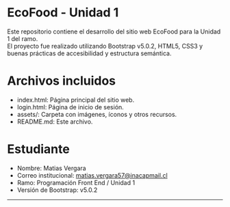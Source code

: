 # EcoFood - Unidad 1

Este repositorio contiene el desarrollo del sitio web EcoFood para la Unidad 1 del ramo.  
El proyecto fue realizado utilizando Bootstrap v5.0.2, HTML5, CSS3 y buenas prácticas de accesibilidad y estructura semántica.

# Archivos incluidos

- index.html: Página principal del sitio web.
- login.html: Página de inicio de sesión.
- assets/: Carpeta con imágenes, íconos y otros recursos.
- README.md: Este archivo.

# Estudiante

- Nombre: Matias Vergara
- Correo institucional: matias.vergara57@inacapmail.cl
- Ramo: Programación Front End / Unidad 1
- Versión de Bootstrap: v5.0.2

---

